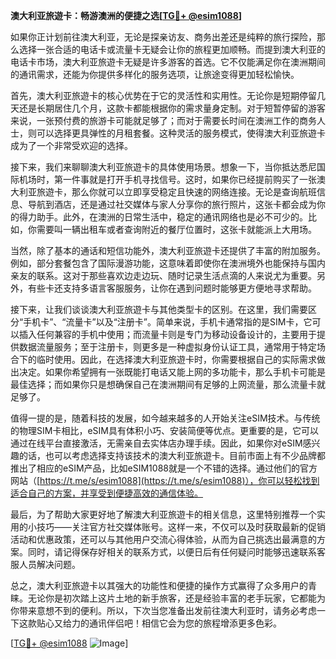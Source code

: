 **澳大利亚旅遊卡：畅游澳洲的便捷之选[[TG💪+ @esim1088](https://t.me/s/esim1088)]**

如果你正计划前往澳大利亚，无论是探亲访友、商务出差还是纯粹的旅行探险，那么选择一张合适的电话卡或流量卡无疑会让你的旅程更加顺畅。而提到澳大利亚的电话卡市场，澳大利亚旅遊卡无疑是许多游客的首选。它不仅能满足你在澳洲期间的通讯需求，还能为你提供多样化的服务选项，让旅途变得更加轻松愉快。

首先，澳大利亚旅遊卡的核心优势在于它的灵活性和实用性。无论你是短期停留几天还是长期居住几个月，这款卡都能根据你的需求量身定制。对于短暂停留的游客来说，一张预付费的旅游卡可能就足够了；而对于需要长时间在澳洲工作的商务人士，则可以选择更具弹性的月租套餐。这种灵活的服务模式，使得澳大利亚旅遊卡成为了一个非常受欢迎的选择。

接下来，我们来聊聊澳大利亚旅遊卡的具体使用场景。想象一下，当你抵达悉尼国际机场时，第一件事就是打开手机寻找信号。这时，如果你已经提前购买了一张澳大利亚旅遊卡，那么你就可以立即享受稳定且快速的网络连接。无论是查询航班信息、导航到酒店，还是通过社交媒体与家人分享你的旅行照片，这张卡都会成为你的得力助手。此外，在澳洲的日常生活中，稳定的通讯网络也是必不可少的。比如，你需要叫一辆出租车或者查询附近的餐厅位置时，这张卡就能派上大用场。

当然，除了基本的通话和短信功能外，澳大利亚旅遊卡还提供了丰富的附加服务。例如，部分套餐包含了国际漫游功能，这意味着即使你在澳洲境外也能保持与国内亲友的联系。这对于那些喜欢边走边玩、随时记录生活点滴的人来说尤为重要。另外，有些卡还支持多语言客服服务，让你在遇到问题时能够更方便地寻求帮助。

接下来，让我们谈谈澳大利亚旅遊卡与其他类型卡的区别。在这里，我们需要区分“手机卡”、“流量卡”以及“注册卡”。简单来说，手机卡通常指的是SIM卡，它可以插入任何兼容的手机中使用；而流量卡则是专门为移动设备设计的，主要用于提供数据流量服务；至于注册卡，则更多是一种虚拟身份认证工具，通常用于特定场合下的临时使用。因此，在选择澳大利亚旅遊卡时，你需要根据自己的实际需求做出决定。如果你希望拥有一张既能打电话又能上网的多功能卡，那么手机卡可能是最佳选择；而如果你只是想确保自己在澳洲期间有足够的上网流量，那么流量卡就足够了。

值得一提的是，随着科技的发展，如今越来越多的人开始关注eSIM技术。与传统的物理SIM卡相比，eSIM具有体积小巧、安装简便等优点。更重要的是，它可以通过在线平台直接激活，无需亲自去实体店办理手续。因此，如果你对eSIM感兴趣的话，也可以考虑选择支持该技术的澳大利亚旅遊卡。目前市面上有不少品牌都推出了相应的eSIM产品，比如eSIM1088就是一个不错的选择。通过他们的官方网站（[https://t.me/s/esim1088](https://t.me/s/esim1088)），你可以轻松找到适合自己的方案，并享受到便捷高效的通信体验。

最后，为了帮助大家更好地了解澳大利亚旅遊卡的相关信息，这里特别推荐一个实用的小技巧——关注官方社交媒体账号。这样一来，不仅可以及时获取最新的促销活动和优惠政策，还可以与其他用户交流心得体验，从而为自己挑选出最满意的方案。同时，请记得保存好相关的联系方式，以便日后有任何疑问时能够迅速联系客服人员解决问题。

总之，澳大利亚旅遊卡以其强大的功能性和便捷的操作方式赢得了众多用户的青睐。无论你是初次踏上这片土地的新手旅客，还是经验丰富的老手玩家，它都能为你带来意想不到的便利。所以，下次当您准备出发前往澳大利亚时，请务必考虑一下这款贴心又给力的通讯伴侣吧！相信它会为您的旅程增添更多色彩。

[[TG💪+ @esim1088](https://t.me/s/esim1088) ![Image](https://i.postimg.cc/4NQfJmqS/Snipaste-2025-05-13-00-14-12.png)]